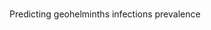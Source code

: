 <br>

Predicting geohelminths infections prevalence

<br>

<br>
<br>

<br>
<br>

<br>
<br>

<br>
<br>
